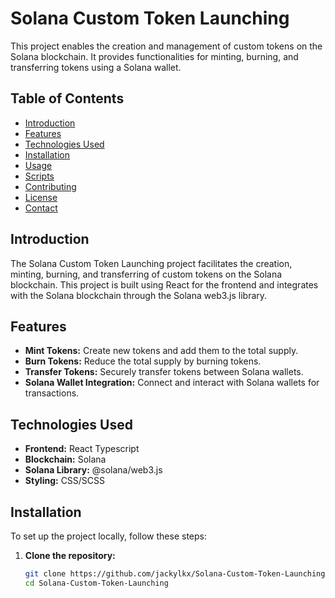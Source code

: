 # Solana Custom Token Launching

This project enables the creation and management of custom tokens on the Solana blockchain. It provides functionalities for minting, burning, and transferring tokens using a Solana wallet.

## Table of Contents

- [Introduction](#introduction)
- [Features](#features)
- [Technologies Used](#technologies-used)
- [Installation](#installation)
- [Usage](#usage)
- [Scripts](#scripts)
- [Contributing](#contributing)
- [License](#license)
- [Contact](#contact)

## Introduction

The Solana Custom Token Launching project facilitates the creation, minting, burning, and transferring of custom tokens on the Solana blockchain. This project is built using React for the frontend and integrates with the Solana blockchain through the Solana web3.js library.

## Features

- **Mint Tokens:** Create new tokens and add them to the total supply.
- **Burn Tokens:** Reduce the total supply by burning tokens.
- **Transfer Tokens:** Securely transfer tokens between Solana wallets.
- **Solana Wallet Integration:** Connect and interact with Solana wallets for transactions.

## Technologies Used

- **Frontend:** React Typescript
- **Blockchain:** Solana
- **Solana Library:** @solana/web3.js
- **Styling:** CSS/SCSS

## Installation

To set up the project locally, follow these steps:

1. **Clone the repository:**
   ```sh
   git clone https://github.com/jackylkx/Solana-Custom-Token-Launching.git
   cd Solana-Custom-Token-Launching
